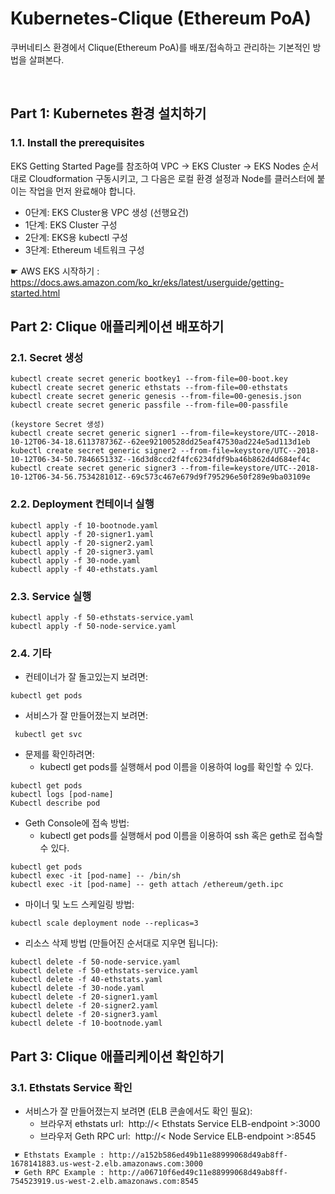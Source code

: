 # Kubernetes-Clique (Ethereum PoA)
쿠버네티스 환경에서 Clique(Ethereum PoA)를 배포/접속하고 관리하는 기본적인 방법을 살펴본다.

&nbsp;
## Part 1: Kubernetes 환경 설치하기 
### 1.1. Install the prerequisites
EKS Getting Started Page를 참조하여 VPC -> EKS Cluster -> EKS Nodes 순서대로 Cloudformation 구동시키고,
그 다음은  로컬 환경 설정과 Node를 클러스터에 붙이는 작업을 먼저 완료해야 합니다.
   
- 0단계: EKS Cluster용 VPC 생성 (선행요건)
- 1단계: EKS Cluster 구성
- 2단계: EKS용 kubectl 구성
- 3단계: Ethereum 네트워크 구성

☛ AWS EKS 시작하기 : https://docs.aws.amazon.com/ko_kr/eks/latest/userguide/getting-started.html

## Part 2: Clique 애플리케이션 배포하기
### 2.1. Secret 생성                      
````
kubectl create secret generic bootkey1 --from-file=00-boot.key
kubectl create secret generic ethstats --from-file=00-ethstats
kubectl create secret generic genesis --from-file=00-genesis.json
kubectl create secret generic passfile --from-file=00-passfile

(keystore Secret 생성)
kubectl create secret generic signer1 --from-file=keystore/UTC--2018-10-12T06-34-18.611378736Z--62ee92100528dd25eaf47530ad224e5ad113d1eb
kubectl create secret generic signer2 --from-file=keystore/UTC--2018-10-12T06-34-50.784665133Z--16d3d8ccd2f4fc6234fdf9ba46b862d4d684ef4c
kubectl create secret generic signer3 --from-file=keystore/UTC--2018-10-12T06-34-56.753428101Z--69c573c467e679d9f795296e50f289e9ba03109e
````

### 2.2. Deployment 컨테이너 실행
````
kubectl apply -f 10-bootnode.yaml
kubectl apply -f 20-signer1.yaml
kubectl apply -f 20-signer2.yaml
kubectl apply -f 20-signer3.yaml
kubectl apply -f 30-node.yaml
kubectl apply -f 40-ethstats.yaml
````

### 2.3. Service 실행 
````
kubectl apply -f 50-ethstats-service.yaml
kubectl apply -f 50-node-service.yaml
````

### 2.4. 기타

* 컨테이너가 잘 돌고있는지 보려면:
````
kubectl get pods 
````
* 서비스가 잘 만들어졌는지 보려면:
````
 kubectl get svc
````
* 문제를 확인하려면:
  - kubectl get pods를 실행해서 pod 이름을 이용하여 log를 확인할 수 있다.
````                                            
kubectl get pods
kubectl logs [pod-name]
Kubectl describe pod
````
* Geth Console에 접속 방법:
  - kubectl get pods를 실행해서 pod 이름을 이용하여 ssh 혹은 geth로 접속할 수 있다.
````
kubectl get pods
kubectl exec -it [pod-name] -- /bin/sh     
kubectl exec -it [pod-name] -- geth attach /ethereum/geth.ipc 
````
* 마이너 및 노드 스케일링 방법:
````
kubectl scale deployment node --replicas=3
````       
* 리소스 삭제 방법 (만들어진 순서대로 지우면 됩니다):
````
kubectl delete -f 50-node-service.yaml
kubectl delete -f 50-ethstats-service.yaml
kubectl delete -f 40-ethstats.yaml
kubectl delete -f 30-node.yaml
kubectl delete -f 20-signer1.yaml
kubectl delete -f 20-signer2.yaml
kubectl delete -f 20-signer3.yaml
kubectl delete -f 10-bootnode.yaml
````


## Part 3: Clique 애플리케이션 확인하기
### 3.1. Ethstats Service 확인   

* 서비스가 잘 만들어졌는지 보려면 (ELB 콘솔에서도 확인 필요):
  - 브라우저 ethstats url:  http://< Ethstats Service ELB-endpoint >:3000
  - 브라우저 Geth RPC url:  http://< Node Service ELB-endpoint >:8545
````     
 ☛ Ethstats Example : http://a152b586ed49b11e88999068d49ab8ff-1678141883.us-west-2.elb.amazonaws.com:3000
 ☛ Geth RPC Example : http://a06710f6ed49c11e88999068d49ab8ff-754523919.us-west-2.elb.amazonaws.com:8545
````